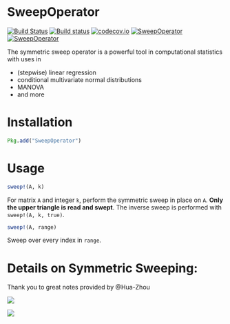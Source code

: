 # SweepOperator

[![Build Status](https://travis-ci.org/joshday/SweepOperator.jl.svg?branch=master)](https://travis-ci.org/joshday/SweepOperator.jl)
[![Build status](https://ci.appveyor.com/api/projects/status/at5bcso64joc6wbj/branch/master?svg=true)](https://ci.appveyor.com/project/joshday/sweepoperator-jl/branch/master)
[![codecov.io](http://codecov.io/github/joshday/SweepOperator.jl/coverage.svg?branch=master)](http://codecov.io/github/joshday/SweepOperator.jl?branch=master)
[![SweepOperator](http://pkg.julialang.org/badges/SweepOperator_0.5.svg)](http://pkg.julialang.org/?pkg=SweepOperator)
[![SweepOperator](http://pkg.julialang.org/badges/SweepOperator_0.6.svg)](http://pkg.julialang.org/?pkg=SweepOperator)


The symmetric sweep operator is a powerful tool in computational statistics with uses in

- (stepwise) linear regression
- conditional multivariate normal distributions
- MANOVA
- and more

# Installation

```julia
Pkg.add("SweepOperator")
```

# Usage

```julia
sweep!(A, k)
```

For matrix `A` and integer `k`, perform the symmetric sweep in place on `A`.  **Only the upper triangle is read and swept**.  The inverse sweep is performed with `sweep!(A, k, true)`.

```julia
sweep!(A, range)
```

Sweep over every index in `range`.


# Details on Symmetric Sweeping:
Thank you to great notes provided by @Hua-Zhou

![](https://cloud.githubusercontent.com/assets/8075494/17649366/f0c9e7da-6201-11e6-8646-27607933d531.png)

![](https://cloud.githubusercontent.com/assets/8075494/17649375/2afe0a1c-6202-11e6-8f99-ed34c580d804.png)
